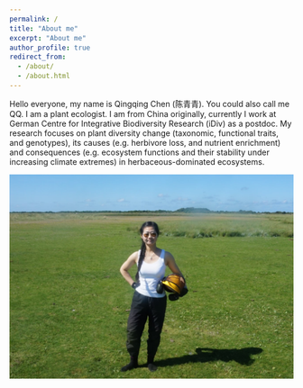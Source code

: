 ```yaml
---
permalink: /
title: "About me"
excerpt: "About me"
author_profile: true
redirect_from: 
  - /about/
  - /about.html
---
```


Hello everyone, my name is Qingqing Chen (陈青青). You could also call me QQ. I am a plant ecologist. I am from China originally, currently I work at German Centre for Integrative Biodiversity Research (iDiv) as a postdoc. My research focuses on plant diversity change (taxonomic, functional traits, and genotypes), its causes (e.g. herbivore loss, and nutrient enrichment) and consequences (e.g. ecosystem functions and their stability under increasing climate extremes) in herbaceous-dominated ecosystems.

![qq_in_action](images/qq_in_action.jpg?raw=true "QQ in Action!")
